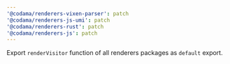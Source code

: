 ```yaml
---
'@codama/renderers-vixen-parser': patch
'@codama/renderers-js-umi': patch
'@codama/renderers-rust': patch
'@codama/renderers-js': patch
---
```


Export `renderVisitor` function of all renderers packages as `default` export.
